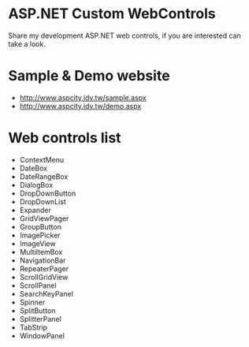 ASP.NET Custom WebControls
===========
Share my development ASP.NET web controls, if you are interested can take a look.

Sample & Demo website
===========
* http://www.aspcity.idv.tw/sample.aspx
* http://www.aspcity.idv.tw/demo.aspx

Web controls list
===========
* ContextMenu
* DateBox
* DateRangeBox
* DialogBox
* DropDownButton
* DropDownList
* Expander
* GridViewPager
* GroupButton
* ImagePicker 
* ImageView
* MultiItemBox
* NavigationBar
* RepeaterPager
* ScrollGridView
* ScrollPanel
* SearchKeyPanel
* Spinner
* SplitButton
* SplitterPanel
* TabStrip
* WindowPanel

